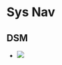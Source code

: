 <!-- @format -->

# Sys Nav

## DSM
* ![](https://ultimaker.invisionapp.com/dsm/ultimaker/ultimaker-com/asset/components/)
